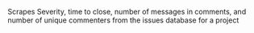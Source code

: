 Scrapes Severity, time to close, number of messages in comments, and number of unique commenters from the issues database for a project
